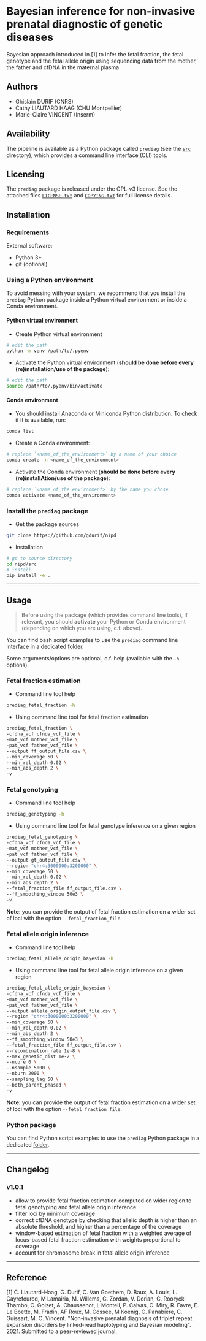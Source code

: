 # Bayesian inference for non-invasive prenatal diagnostic of genetic diseases

Bayesian approach introduced in [1] to infer the fetal fraction, the fetal genotype and the fetal allele origin using sequencing data from the mother, the father and cfDNA in the maternal plasma.

## Authors

- Ghislain DURIF (CNRS)
- Cathy LIAUTARD HAAG (CHU Montpellier)
- Marie-Claire VINCENT (Inserm)

## Availability

The pipeline is available as a Python package called `prediag` (see the [`src`](./src) directory), which provides a command line interface (CLI) tools.

## Licensing

The `prediag` package is released under the GPL-v3 license. See the attached files [`LICENSE.txt`](./LICENSE.txt) and [`COPYING.txt`](./COPYING.txt) for full license details.

## Installation

### Requirements

External software:
- Python 3+
- git (optional)

### Using a Python environment

To avoid messing with your system, we recommend that you install the `prediag` Python package inside a Python virtual environment or inside a Conda environment.

#### Python virtual environment

* Create Python virtual environment
```bash
# edit the path
python -m venv /path/to/.pyenv
```

* Activate the Python virtual environment (**should be done before every (re)installation/use of the package**):
```bash
# edit the path
source /path/to/.pyenv/bin/activate
```

#### Conda environment

* You should install Anaconda or Miniconda Python distribution. To check if it is available, run:
```bash
conda list
```

* Create a Conda environment:
```bash
# replace `<name_of_the_environment>` by a name of your choice
conda create -n <name_of_the_environment>
```

* Activate the Conda environment (**should be done before every (re)installAtion/use of the package**):
```bash
# replace `<name_of_the_environment>` by the name you chose
conda activate <name_of_the_environment>
```

### Install the `prediag` package

* Get the package sources
```bash
git clone https://github.com/gdurif/nipd
```

* Installation
```bash
# go to source directory
cd nipd/src
# install
pip install -e .
```

---

## Usage

> Before using the package (which provides command line tools), if relevant, you should **activate** your Python or Conda environment (depending on which you are using, c.f. above).

You can find bash script examples to use the `prediag` command line interface in a dedicated [folder](./script/cli).

Some arguments/options are optional, c.f. help (available with the `-h` options).

### Fetal fraction estimation

* Command line tool help
```bash
prediag_fetal_fraction -h
```

* Using command line tool for fetal fraction estimation
```bash
prediag_fetal_fraction \
-cfdna_vcf cfnda_vcf_file \
-mat_vcf mother_vcf_file \
-pat_vcf father_vcf_file \
--output ff_output_file.csv \
--min_coverage 50 \
--min_rel_depth 0.02 \
--min_abs_depth 2 \
-v
```

### Fetal genotyping

* Command line tool help
```bash
prediag_genotyping -h
```

* Using command line tool for fetal genotype inference on a given region
```bash
prediag_fetal_genotyping \
-cfdna_vcf cfnda_vcf_file \
-mat_vcf mother_vcf_file \
-pat_vcf father_vcf_file \
--output gt_output_file.csv \
--region "chr4:3000000:3200000" \
--min_coverage 50 \
--min_rel_depth 0.02 \
--min_abs_depth 2 \
--fetal_fraction_file ff_output_file.csv \
--ff_smoothing_window 50e3 \
-v
```

**Note**: you can provide the output of fetal fraction estimation on a wider set of loci with the option `--fetal_fraction_file`.


### Fetal allele origin inference

* Command line tool help
```bash
prediag_fetal_allele_origin_bayesian -h
```

* Using command line tool for fetal allele origin inference on a given region
```bash
prediag_fetal_allele_origin_bayesian \
-cfdna_vcf cfnda_vcf_file \
-mat_vcf mother_vcf_file \
-pat_vcf father_vcf_file \
--output allele_origin_output_file.csv \
--region "chr4:3000000:3200000" \
--min_coverage 50 \
--min_rel_depth 0.02 \
--min_abs_depth 2 \
--ff_smoothing_window 50e3 \
--fetal_fraction_file ff_output_file.csv \
--recombination_rate 1e-8 \
--max_genetic_dist 1e-2 \
--ncore 0 \
--nsample 5000 \
--nburn 2000 \
--sampling_lag 50 \
--both_parent_phased \
-v
```

**Note**: you can provide the output of fetal fraction estimation on a wider set of loci with the option `--fetal_fraction_file`.


### Python package

You can find Python script examples to use the `prediag` Python package in a dedicated [folder](./script/python).

---

## Changelog

### v1.0.1

- allow to provide fetal fraction estimation computed on wider region to fetal genotyping and fetal allele origin inference
- filter loci by minimum coverage
- correct cfDNA genotype by checking that allelic depth is higher than an absolute threshold, and higher than a percentage of the coverage
- window-based estimation of fetal fraction with a weighted average of locus-based fetal fraction estimation with weights proportional to coverage
- account for chromosome break in fetal allele origin inference

---

## Reference

[1] C. Liautard-Haag, G. Durif, C. Van Goethem, D. Baux, A. Louis, L. Cayrefourcq, M Lamairia, M. Willems, C. Zordan, V. Dorian, C. Rooryck-Thambo, C. Goizet, A. Chaussenot, L Monteil, P. Calvas, C. Miry, R. Favre, E. Le Boette, M. Fradin, AF Roux, M. Cossee, M Koenig, C. Panabière, C. Guissart, M. C. Vincent. "Non-invasive prenatal diagnosis of triplet repeat expansion disorders by linked-read haplotyping and Bayesian modeling". 2021. Submitted to a peer-reviewed journal.